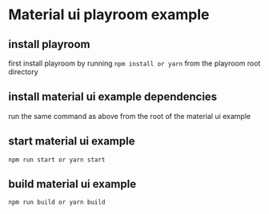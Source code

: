 # Material ui playroom example

## install playroom

first install playroom by running `npm install or yarn` from the playroom root directory

## install material ui example dependencies

run the same command as above from the root of the material ui example

## start material ui example

`npm run start or yarn start`

## build material ui example

`npm run build or yarn build`
